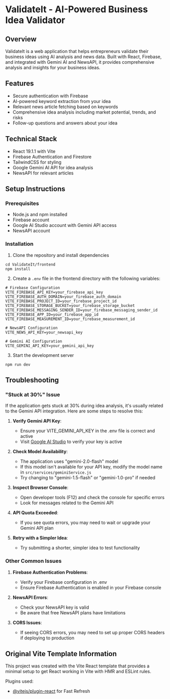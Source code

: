 # ValidateIt - AI-Powered Business Idea Validator

## Overview
ValidateIt is a web application that helps entrepreneurs validate their business ideas using AI analysis and news data. Built with React, Firebase, and integrated with Gemini AI and NewsAPI, it provides comprehensive analysis and insights for your business ideas.

## Features
- Secure authentication with Firebase
- AI-powered keyword extraction from your idea
- Relevant news article fetching based on keywords
- Comprehensive idea analysis including market potential, trends, and risks
- Follow-up questions and answers about your idea

## Technical Stack
- React 19.1.1 with Vite
- Firebase Authentication and Firestore
- TailwindCSS for styling
- Google Gemini AI API for idea analysis
- NewsAPI for relevant articles

## Setup Instructions

### Prerequisites
- Node.js and npm installed
- Firebase account
- Google AI Studio account with Gemini API access
- NewsAPI account

### Installation

1. Clone the repository and install dependencies
```
cd ValidateIt/frontend
npm install
```

2. Create a `.env` file in the frontend directory with the following variables:
```
# Firebase Configuration
VITE_FIREBASE_API_KEY=your_firebase_api_key
VITE_FIREBASE_AUTH_DOMAIN=your_firebase_auth_domain
VITE_FIREBASE_PROJECT_ID=your_firebase_project_id
VITE_FIREBASE_STORAGE_BUCKET=your_firebase_storage_bucket
VITE_FIREBASE_MESSAGING_SENDER_ID=your_firebase_messaging_sender_id
VITE_FIREBASE_APP_ID=your_firebase_app_id
VITE_FIREBASE_MEASUREMENT_ID=your_firebase_measurement_id

# NewsAPI Configuration
VITE_NEWS_API_KEY=your_newsapi_key

# Gemini AI Configuration
VITE_GEMINI_API_KEY=your_gemini_api_key
```

3. Start the development server
```
npm run dev
```

## Troubleshooting

### "Stuck at 30%" Issue
If the application gets stuck at 30% during idea analysis, it's usually related to the Gemini API integration. Here are some steps to resolve this:

1. **Verify Gemini API Key**:
   - Ensure your VITE_GEMINI_API_KEY in the .env file is correct and active
   - Visit [Google AI Studio](https://makersuite.google.com/app/apikey) to verify your key is active

2. **Check Model Availability**:
   - The application uses "gemini-2.0-flash" model
   - If this model isn't available for your API key, modify the model name in `src/services/geminiService.js`
   - Try changing to "gemini-1.5-flash" or "gemini-1.0-pro" if needed

3. **Inspect Browser Console**:
   - Open developer tools (F12) and check the console for specific errors
   - Look for messages related to the Gemini API

4. **API Quota Exceeded**:
   - If you see quota errors, you may need to wait or upgrade your Gemini API plan

5. **Retry with a Simpler Idea**:
   - Try submitting a shorter, simpler idea to test functionality

### Other Common Issues

1. **Firebase Authentication Problems**:
   - Verify your Firebase configuration in .env
   - Ensure Firebase Authentication is enabled in your Firebase console

2. **NewsAPI Errors**:
   - Check your NewsAPI key is valid
   - Be aware that free NewsAPI plans have limitations

3. **CORS Issues**:
   - If seeing CORS errors, you may need to set up proper CORS headers if deploying to production

## Original Vite Template Information

This project was created with the Vite React template that provides a minimal setup to get React working in Vite with HMR and ESLint rules.

Plugins used:
- [@vitejs/plugin-react](https://github.com/vitejs/vite-plugin-react/blob/main/packages/plugin-react) for Fast Refresh
